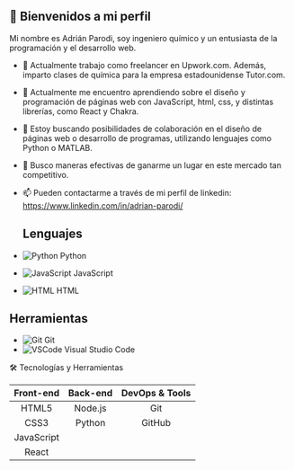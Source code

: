 ## 👋 Bienvenidos a mi perfil

Mi nombre es Adrián Parodi, soy ingeniero químico y un entusiasta de la programación y el desarrollo web.
- 🔭 Actualmente trabajo como freelancer en Upwork.com. Además, imparto clases de química para la empresa estadounidense Tutor.com.
- 🌱 Actualmente me encuentro aprendiendo sobre el diseño y programación de páginas web con JavaScript, html, css, y distintas librerías, como React y Chakra.
- 👯 Estoy buscando posibilidades de colaboración en el diseño de páginas web o desarrollo de programas, utilizando lenguajes como Python o MATLAB.
- 🤔 Busco maneras efectivas de ganarme un lugar en este mercado tan competitivo.
- 📫 Pueden contactarme a través de mi perfil de linkedin: https://www.linkedin.com/in/adrian-parodi/


  ## Lenguajes

- ![Python](https://cdn.jsdelivr.net/gh/devicons/devicon/icons/python/python-original.svg) Python
- ![JavaScript](https://cdn.jsdelivr.net/gh/devicons/devicon/icons/javascript/javascript-original.svg) JavaScript
- ![HTML](https://cdn.jsdelivr.net/gh/devicons/devicon/icons/html5/html5-original.svg) HTML

## Herramientas

- ![Git](https://cdn.jsdelivr.net/gh/devicons/devicon/icons/git/git-original.svg) Git
- ![VSCode](https://cdn.jsdelivr.net/gh/devicons/devicon/icons/vscode/vscode-original.svg) Visual Studio Code


🛠️ Tecnologías y Herramientas

|Front-end  	|Back-end  |DevOps & Tools|
|:------------:|:--------:|:--------:|
|HTML5         |Node.js 	|Git      |
|CSS3          |Python    |GitHub   |				
|JavaScript    |			    |         |
|React	       |          |         |

